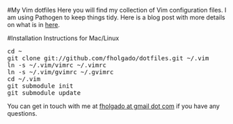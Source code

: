 #My Vim dotfiles
Here you will find my collection of Vim configuration files. I am using Pathogen to keep things tidy. Here is a blog post with more details on what is in [here](http://fhl.gd/qw7u).

#Installation Instructions for Mac/Linux
<pre>
cd ~
git clone git://github.com/fholgado/dotfiles.git ~/.vim
ln -s ~/.vim/vimrc ~/.vimrc
ln -s ~/.vim/gvimrc ~/.gvimrc
cd ~/.vim
git submodule init
git submodule update
</pre>

You can get in touch with me at [fholgado at gmail dot com](mailto:fholgado@gmail.com) if you have any questions.
